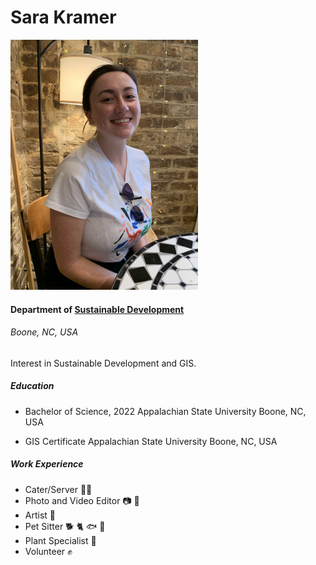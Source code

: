 Sara Kramer
=

<img src="IMG_2449.jpg" width=300/>


#### Department of [Sustainable Development](https://sd.appstate.edu/)
###### Boone, NC, USA

Interest in Sustainable Development and GIS.

##### Education
- Bachelor of Science, 2022
Appalachian State University
Boone, NC, USA


- GIS Certificate
Appalachian State University
Boone, NC, USA


##### Work Experience
- Cater/Server 👩‍🍳
- Photo and Video Editor 📷 🎥
- Artist 🎨
- Pet Sitter 🐕 🐈 🐟 🦎
- Plant Specialist 🌱
- Volunteer ✊
